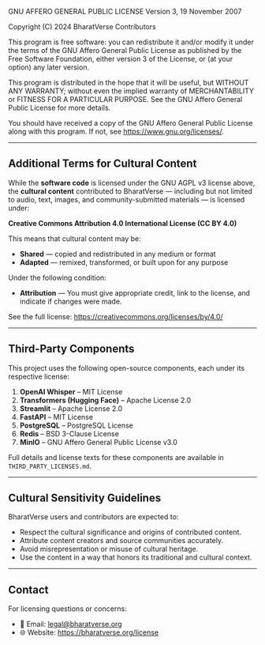 GNU AFFERO GENERAL PUBLIC LICENSE
Version 3, 19 November 2007

Copyright (C) 2024 BharatVerse Contributors

This program is free software: you can redistribute it and/or modify
it under the terms of the GNU Affero General Public License as published
by the Free Software Foundation, either version 3 of the License, or
(at your option) any later version.

This program is distributed in the hope that it will be useful,
but WITHOUT ANY WARRANTY; without even the implied warranty of
MERCHANTABILITY or FITNESS FOR A PARTICULAR PURPOSE.  See the
GNU Affero General Public License for more details.

You should have received a copy of the GNU Affero General Public License
along with this program. If not, see <https://www.gnu.org/licenses/>.

---

## Additional Terms for Cultural Content

While the **software code** is licensed under the GNU AGPL v3 license above, the **cultural content** contributed to BharatVerse — including but not limited to audio, text, images, and community-submitted materials — is licensed under:

**Creative Commons Attribution 4.0 International License (CC BY 4.0)**

This means that cultural content may be:

- **Shared** — copied and redistributed in any medium or format
- **Adapted** — remixed, transformed, or built upon for any purpose

Under the following condition:
- **Attribution** — You must give appropriate credit, link to the license, and indicate if changes were made.

See the full license: https://creativecommons.org/licenses/by/4.0/

---

## Third-Party Components

This project uses the following open-source components, each under its respective license:

1. **OpenAI Whisper** – MIT License  
2. **Transformers (Hugging Face)** – Apache License 2.0  
3. **Streamlit** – Apache License 2.0  
4. **FastAPI** – MIT License  
5. **PostgreSQL** – PostgreSQL License  
6. **Redis** – BSD 3-Clause License  
7. **MinIO** – GNU Affero General Public License v3.0  

Full details and license texts for these components are available in `THIRD_PARTY_LICENSES.md`.

---

## Cultural Sensitivity Guidelines

BharatVerse users and contributors are expected to:

- Respect the cultural significance and origins of contributed content.
- Attribute content creators and source communities accurately.
- Avoid misrepresentation or misuse of cultural heritage.
- Use the content in a way that honors its traditional and cultural context.

---

## Contact

For licensing questions or concerns:

- 📧 Email: legal@bharatverse.org  
- 🌐 Website: https://bharatverse.org/license
